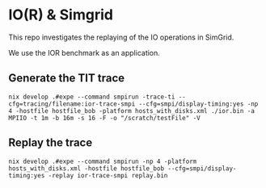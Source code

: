# IO(R) & Simgrid

This repo investigates the replaying of the IO operations in SimGrid.

We use the IOR benchmark as an application.

## Generate the TIT trace

```
nix develop .#expe --command smpirun -trace-ti --cfg=tracing/filename:ior-trace-smpi --cfg=smpi/display-timing:yes -np 4 -hostfile hostfile_bob -platform hosts_with_disks.xml ./ior.bin -a MPIIO -t 1m -b 16m -s 16 -F -o "/scratch/testFile" -V
```

## Replay the trace

```
nix develop .#expe --command smpirun -np 4 -platform hosts_with_disks.xml -hostfile hostfile_bob --cfg=smpi/display-timing:yes -replay ior-trace-smpi replay.bin
```
